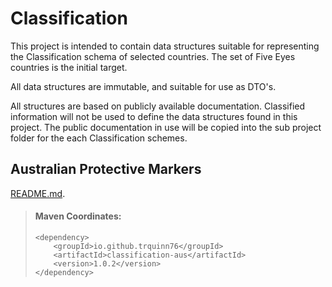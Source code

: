 # Classification

This project is intended to contain data structures suitable for representing the Classification schema
of selected countries. The set of Five Eyes countries is the initial target.

All data structures are immutable, and suitable for use as DTO's.

All structures are based on publicly available documentation. Classified information will not be used to
define the data structures found in this project. The public documentation in use will be copied into
the sub project folder for the each Classification schemes.

## Australian Protective Markers

[README.md](./classification-aus/README.md).

> #### Maven Coordinates:
> 
>     <dependency>
>         <groupId>io.github.trquinn76</groupId>
>         <artifactId>classification-aus</artifactId>
>         <version>1.0.2</version>
>     </dependency>
